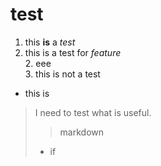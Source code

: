 # test
1. this **is** a *test*  
1. this is a test for *feature*  
    2. eee  
    3. this is not a test  
- this is
> I need to test what is useful.
> 
> >markdown
> - if 
